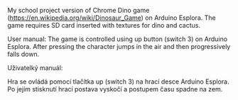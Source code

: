 My school project version of Chrome Dino game (https://en.wikipedia.org/wiki/Dinosaur_Game) on Arduino Esplora.
The game requires SD card inserted with textures for dino and cactus.

User manual:
The game is controlled using up button (switch 3) on Arduino Esplora. After pressing the character jumps in the air and then progressively falls down.

Uživatelký manuál:

Hra se ovládá pomocí tlačítka up (switch 3) na hrací desce Arduino Esplora. Po jejím stisknutí hrací postava vyskočí a postupem času
spadne na zem.


